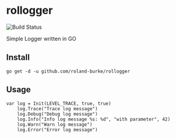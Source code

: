 # rollogger
![Build Status](https://github.com/roland-burke/rollogger/actions/workflows/simple-workflow.yml/badge.svg)

Simple Logger written in GO

## Install

`go get -d -u github.com/roland-burke/rollogger`

## Usage

```
var log = Init(LEVEL_TRACE, true, true)
	log.Trace("Trace log message")
	log.Debug("Debug log message")
	log.Info("Info log message %s: %d", "with parameter", 42)
	log.Warn("Warn log message")
	log.Error("Error log message")
```
